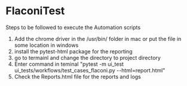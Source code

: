 # FlaconiTest

Steps to be followed to execute the Automation scripts

1. Add the chrome driver in the /usr/bin/ folder in mac or put the file in some location in windows
2. install the pytest-html package for the reporting
3. go to termainl and change the directory to project directory
4. Enter command in teminal "pytest  -m ui_test ui_tests/workflows/test_cases_flaconi.py --html=report.html"
5. Check the Reports.html file for the reports and logs